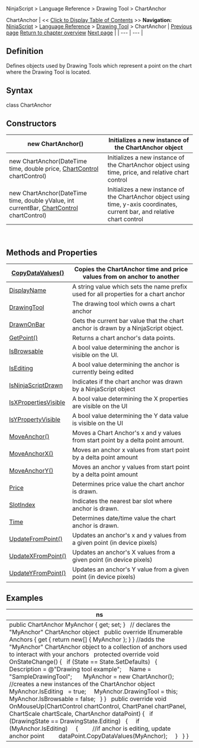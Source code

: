 ﻿
NinjaScript > Language Reference > Drawing Tool > ChartAnchor

ChartAnchor
| << [Click to Display Table of Contents](chartanchor.md) >> **Navigation:**     [NinjaScript](ninjascript-1.md) > [Language Reference](language_reference_wip-1.md) > [Drawing Tool](drawing_tools-1.md) > ChartAnchor | [Previous page](attachedto-1.md) [Return to chapter overview](drawing_tools-1.md) [Next page](copydatavalues-1.md) |
| --- | --- |
## Definition
Defines objects used by Drawing Tools which represent a point on the chart where the Drawing Tool is located.
 
## Syntax
class ChartAnchor
 
## Constructors
| new ChartAnchor() | Initializes a new instance of the ChartAnchor object |
| --- | --- |
| new ChartAnchor(DateTime time, double price, [ChartControl](chartcontrol-1.md) chartControl) | Initializes a new instance of the ChartAnchor object using time, price, and relative chart control |
| new ChartAnchor(DateTime time, double yValue, int currentBar, [ChartControl](chartcontrol-1.md) chartControl) | Initializes a new instance of the ChartAnchor object using time, y-axis coordinates, current bar, and relative chart control |

 
## Methods and Properties
| [CopyDataValues()](copydatavalues-1.md) | Copies the ChartAnchor time and price values from on anchor to another |
| --- | --- |
| [DisplayName](displayname-1.md) | A string value which sets the name prefix used for all properties for a chart anchor |
| [DrawingTool](drawingtool-1.md) | The drawing tool which owns a chart anchor |
| [DrawnOnBar](drawnonbar-1.md) | Gets the current bar value that the chart anchor is drawn by a NinjaScript object. |
| [GetPoint()](getpoint-1.md) | Returns a chart anchor's data points. |
| [IsBrowsable](isbrowsable-1.md) | A bool value determining the anchor is visible on the UI. |
| [IsEditing](isediting-1.md) | A bool value determining the anchor is currently being edited |
| [IsNinjaScriptDrawn](isninjascriptdrawn-1.md) | Indicates if the chart anchor was drawn by a NinjaScript object |
| [IsXPropertiesVisible](isypropertyvisibile-1.md) | A bool value determining the X properties are visible on the UI |
| [IsYPropertyVisible](isypropertyvisibile-1.md) | A bool value determining the Y data value is visible on the UI |
| [MoveAnchor()](moveanchor-1.md) | Moves a Chart Anchor's x and y values from start point by a delta point amount. |
| [MoveAnchorX()](moveanchorx-1.md) | Moves an anchor x values from start point by a delta point amount |
| [MoveAnchorY()](moveanchory-1.md) | Moves an anchor y values from start point by a delta point amount |
| [Price](price-1.md) | Determines price value the chart anchor is drawn. |
| [SlotIndex](barindex-1.md) | Indicates the nearest bar slot where anchor is drawn. |
| [Time](time-1.md) | Determines date/time value the chart anchor is drawn. |
| [UpdateFromPoint()](updatefrompoint-1.md) | Updates an anchor's x and y values from a given point (in device pixels) |
| [UpdateXFromPoint()](updatexfrompoint-1.md) | Updates an anchor's X values from a given point (in device pixels) |
| [UpdateYFromPoint()](updateyfrompoint-1.md) | Updates an anchor's Y value from a given point (in device pixels) |

## 
## 
## Examples
| ns |
| --- |
| public ChartAnchor MyAnchor { get; set; }   // declares the "MyAnchor" ChartAnchor object   public override IEnumerable<ChartAnchor> Anchors { get { return new[] { MyAnchor }; } } //adds the "MyAnchor" ChartAnchor object to a collection of anchors used to interact with your anchors   protected override void OnStateChange() {    if (State == State.SetDefaults)    {      Description = @"Drawing tool example";      Name = "SampleDrawingTool";        MyAnchor = new ChartAnchor(); //creates a new instances of the ChartAnchor object      MyAnchor.IsEditing   = true;      MyAnchor.DrawingTool = this;      MyAnchor.IsBrowsable = false;    } }   public override void OnMouseUp(ChartControl chartControl, ChartPanel chartPanel, ChartScale chartScale, ChartAnchor dataPoint) {    if (DrawingState == DrawingState.Editing)    {      if (MyAnchor.IsEditing)      {          //if anchor is editing, update anchor point          dataPoint.CopyDataValues(MyAnchor);      }    } } |
